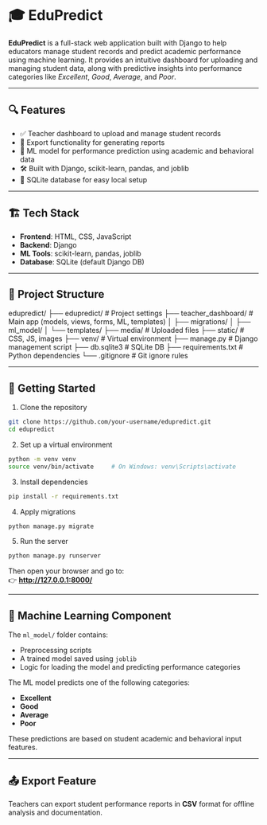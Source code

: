 # 🎓 EduPredict

**EduPredict** is a full-stack web application built with Django to help educators manage student records and predict academic performance using machine learning. It provides an intuitive dashboard for uploading and managing student data, along with predictive insights into performance categories like *Excellent*, *Good*, *Average*, and *Poor*.

---

## 🔍 Features

- ✅ Teacher dashboard to upload and manage student records
- 📂 Export functionality for generating reports
- 🧠 ML model for performance prediction using academic and behavioral data
- 🛠️ Built with Django, scikit-learn, pandas, and joblib
- 📄 SQLite database for easy local setup

---

## 🏗️ Tech Stack

- **Frontend**: HTML, CSS, JavaScript
- **Backend**: Django
- **ML Tools**: scikit-learn, pandas, joblib
- **Database**: SQLite (default Django DB)

---

## 📁 Project Structure

edupredict/
├── edupredict/ # Project settings
├── teacher_dashboard/ # Main app (models, views, forms, ML, templates)
│ ├── migrations/
│ ├── ml_model/
│ └── templates/
├── media/ # Uploaded files
├── static/ # CSS, JS, images
├── venv/ # Virtual environment
├── manage.py # Django management script
├── db.sqlite3 # SQLite DB
├── requirements.txt # Python dependencies
└── .gitignore # Git ignore rules



---

## 🚀 Getting Started

1. Clone the repository  
```bash
git clone https://github.com/your-username/edupredict.git
cd edupredict
```

2. Set up a virtual environment  
```bash
python -m venv venv
source venv/bin/activate     # On Windows: venv\Scripts\activate
```

3. Install dependencies  
```bash
pip install -r requirements.txt
```

4. Apply migrations  
```bash
python manage.py migrate
```

5. Run the server  
```bash
python manage.py runserver
```

Then open your browser and go to:  
👉 **http://127.0.0.1:8000/**

---

## 🤖 Machine Learning Component

The `ml_model/` folder contains:

- Preprocessing scripts  
- A trained model saved using `joblib`  
- Logic for loading the model and predicting performance categories  

The ML model predicts one of the following categories:

- **Excellent**  
- **Good**  
- **Average**  
- **Poor**

These predictions are based on student academic and behavioral input features.

---

## 📤 Export Feature

Teachers can export student performance reports in **CSV** format for offline analysis and documentation.
